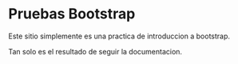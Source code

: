 # Pruebas Bootstrap

Este sitio simplemente es una practica de introduccion a bootstrap.

Tan solo es el resultado de seguir la documentacion.
